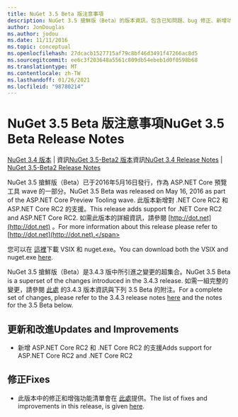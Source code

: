 ```yaml
---
title: NuGet 3.5 Beta 版注意事項
description: NuGet 3.5 搶鮮版（Beta）的版本資訊，包含已知問題、bug 修正、新增功能和 Dcr。
author: JonDouglas
ms.author: jodou
ms.date: 11/11/2016
ms.topic: conceptual
ms.openlocfilehash: 27dcacb1527715af79c8bf46d3491f47266ac8d5
ms.sourcegitcommit: ee6c3f203648a5561c809db54ebeb1d0f0598b68
ms.translationtype: MT
ms.contentlocale: zh-TW
ms.lasthandoff: 01/26/2021
ms.locfileid: "98780214"
---
```

# <a name="nuget-35-beta-release-notes"></a><span data-ttu-id="f5718-103">NuGet 3.5 Beta 版注意事項</span><span class="sxs-lookup"><span data-stu-id="f5718-103">NuGet 3.5 Beta Release Notes</span></span>

<span data-ttu-id="f5718-104">[NuGet 3.4 版本](../release-notes/nuget-3.4.md)  |  資訊[NuGet 3.5-Beta2 版本](../release-notes/nuget-3.5-Beta2.md)資訊</span><span class="sxs-lookup"><span data-stu-id="f5718-104">[NuGet 3.4 Release Notes](../release-notes/nuget-3.4.md) | [NuGet 3.5-Beta2 Release Notes](../release-notes/nuget-3.5-Beta2.md)</span></span>

<span data-ttu-id="f5718-105">NuGet 3.5 搶鮮版（Beta）已于2016年5月16日發行，作為 ASP.NET Core 預覽工具 wave 的一部分。</span><span class="sxs-lookup"><span data-stu-id="f5718-105">NuGet 3.5 Beta was released on May 16, 2016 as part of the ASP.NET Core Preview Tooling wave.</span></span> <span data-ttu-id="f5718-106">此版本新增對 .NET Core RC2 和 ASP.NET Core RC2 的支援。</span><span class="sxs-lookup"><span data-stu-id="f5718-106">This release adds support for .NET Core RC2 and ASP.NET Core RC2.</span></span> <span data-ttu-id="f5718-107">如需此版本的詳細資訊，請參閱 [http://dot.net](http://dot.net) 。</span><span class="sxs-lookup"><span data-stu-id="f5718-107">For more information about this release please refer to [http://dot.net](http://dot.net).</span></span>

<span data-ttu-id="f5718-108">您可以在 [這裡](https://dist.nuget.org/index.html)下載 VSIX 和 nuget.exe。</span><span class="sxs-lookup"><span data-stu-id="f5718-108">You can download both the VSIX and nuget.exe [here](https://dist.nuget.org/index.html).</span></span>

<span data-ttu-id="f5718-109">NuGet 3.5 搶鮮版（Beta）是3.4.3 版中所引進之變更的超集合。</span><span class="sxs-lookup"><span data-stu-id="f5718-109">NuGet 3.5 Beta is a superset of the changes introduced in the 3.4.3 release.</span></span> <span data-ttu-id="f5718-110">如需一組完整的變更，請參閱 [此處](https://github.com/NuGet/Home/issues?q=is%3Aissue+milestone%3A3.4.3+is%3Aclosed) 的3.4.3 版本資訊與下列 3.5 Beta 的附注。</span><span class="sxs-lookup"><span data-stu-id="f5718-110">For a complete set of changes, please refer to the 3.4.3 release notes [here](https://github.com/NuGet/Home/issues?q=is%3Aissue+milestone%3A3.4.3+is%3Aclosed) and the notes for the 3.5 Beta below.</span></span>

## <a name="updates-and-improvements"></a><span data-ttu-id="f5718-111">更新和改進</span><span class="sxs-lookup"><span data-stu-id="f5718-111">Updates and Improvements</span></span>

* <span data-ttu-id="f5718-112">新增 ASP.NET Core RC2 和 .NET Core RC2 的支援</span><span class="sxs-lookup"><span data-stu-id="f5718-112">Adds support for ASP.NET Core RC2 and .NET Core RC2</span></span>

## <a name="fixes"></a><span data-ttu-id="f5718-113">修正</span><span class="sxs-lookup"><span data-stu-id="f5718-113">Fixes</span></span>

* <span data-ttu-id="f5718-114">此版本中的修正和增強功能清單會在 [此處](https://github.com/NuGet/Home/issues?q=is%3Aissue+milestone%3A%223.5+Beta%22+is%3Aclosed)提供。</span><span class="sxs-lookup"><span data-stu-id="f5718-114">The list of fixes and improvements in this release, is given [here](https://github.com/NuGet/Home/issues?q=is%3Aissue+milestone%3A%223.5+Beta%22+is%3Aclosed).</span></span>